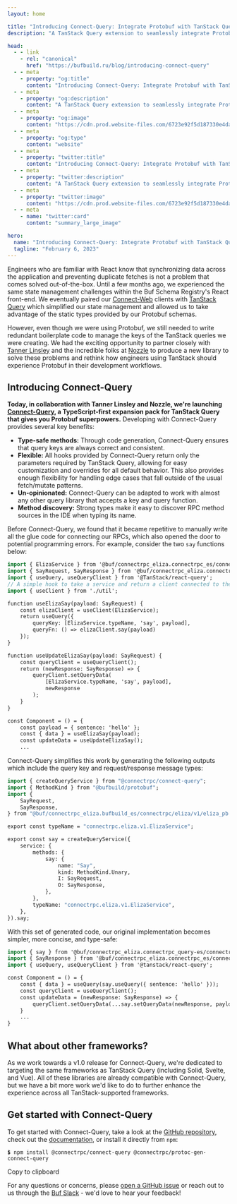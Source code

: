 ```yaml
---
layout: home

title: "Introducing Connect-Query: Integrate Protobuf with TanStack Query more effectively"
description: "A TanStack Query extension to seamlessly integrate Protobuf"

head:
  - - link
    - rel: "canonical"
      href: "https://bufbuild.ru/blog/introducing-connect-query"
  - - meta
    - property: "og:title"
      content: "Introducing Connect-Query: Integrate Protobuf with TanStack Query more effectively"
  - - meta
    - property: "og:description"
      content: "A TanStack Query extension to seamlessly integrate Protobuf"
  - - meta
    - property: "og:image"
      content: "https://cdn.prod.website-files.com/6723e92f5d187330e4da8144/6750ce68c75105f82a0e2829_Introducing%20Connect-Query.png"
  - - meta
    - property: "og:type"
      content: "website"
  - - meta
    - property: "twitter:title"
      content: "Introducing Connect-Query: Integrate Protobuf with TanStack Query more effectively"
  - - meta
    - property: "twitter:description"
      content: "A TanStack Query extension to seamlessly integrate Protobuf"
  - - meta
    - property: "twitter:image"
      content: "https://cdn.prod.website-files.com/6723e92f5d187330e4da8144/6750ce68c75105f82a0e2829_Introducing%20Connect-Query.png"
  - - meta
    - name: "twitter:card"
      content: "summary_large_image"

hero:
  name: "Introducing Connect-Query: Integrate Protobuf with TanStack Query more effectively"
  tagline: "February 6, 2023"
---
```


Engineers who are familiar with React know that synchronizing data across the application and preventing duplicate fetches is not a problem that comes solved out-of-the-box. Until a few months ago, we experienced the same state management challenges within the Buf Schema Registry's React front-end. We eventually paired our [Connect-Web](https://connectrpc.com/docs/web/getting-started) clients with [TanStack Query](https://react-query.tanstack.com/) which simplified our state management and allowed us to take advantage of the static types provided by our Protobuf schemas.

However, even though we were using Protobuf, we still needed to write redundant boilerplate code to manage the keys of the TanStack queries we were creating. We had the exciting opportunity to partner closely with [Tanner Linsley](https://twitter.com/tannerlinsley) and the incredible folks at [Nozzle](https://nozzle.io/) to produce a new library to solve these problems and rethink how engineers using TanStack should experience Protobuf in their development workflows.

## Introducing Connect-Query

**Today, in collaboration with Tanner Linsley and Nozzle, we're launching** [**Connect-Query**](https://github.com/connectrpc/connect-query-es)**, a TypeScript-first expansion pack for TanStack Query that gives you Protobuf superpowers.** Developing with Connect-Query provides several key benefits:

- **Type-safe methods:** Through code generation, Connect-Query ensures that query keys are always correct and consistent.
- **Flexible:** All hooks provided by Connect-Query return only the parameters required by TanStack Query, allowing for easy customization and overrides for all default behavior. This also provides enough flexibility for handling edge cases that fall outside of the usual fetch/mutate patterns.
- **Un-opinionated:** Connect-Query can be adapted to work with almost any other query library that accepts a key and query function.
- **Method discovery:** Strong types make it easy to discover RPC method sources in the IDE when typing its name.

Before Connect-Query, we found that it became repetitive to manually write all the glue code for connecting our RPCs, which also opened the door to potential programming errors. For example, consider the two `say` functions below:

```protobuf
import { ElizaService } from '@buf/connectrpc_eliza.connectrpc_es/connectrpc/eliza/v1/eliza_connectweb';
import { SayRequest, SayResponse } from '@buf/connectrpc_eliza.connectrpc_es/connectrpc/eliza/v1/eliza_pb'
import { useQuery, useQueryClient } from '@TanStack/react-query';
// A simple hook to take a service and return a client connected to the API:
import { useClient } from './util';

function useElizaSay(payload: SayRequest) {
    const elizaClient = useClient(ElizaService);
    return useQuery({
        queryKey: [ElizaService.typeName, 'say', payload],
        queryFn: () => elizaClient.say(payload)
    });
}

function useUpdateElizaSay(payload: SayRequest) {
    const queryClient = useQueryClient();
    return (newResponse: SayResponse) => {
        queryClient.setQueryData(
            [ElizaService.typeName, 'say', payload],
            newResponse
        );
    }
}

const Component = () = {
    const payload = { sentence: 'hello' };
    const { data } = useElizaSay(payload);
    const updateData = useUpdateElizaSay();
    ...
```

Connect-Query simplifies this work by generating the following outputs which include the query key and request/response message types:

```protobuf
import { createQueryService } from "@connectrpc/connect-query";
import { MethodKind } from "@bufbuild/protobuf";
import {
    SayRequest,
    SayResponse,
} from "@buf/connectrpc_eliza.bufbuild_es/connectrpc/eliza/v1/eliza_pb.js";

export const typeName = "connectrpc.eliza.v1.ElizaService";

export const say = createQueryService({
    service: {
        methods: {
            say: {
                name: "Say",
                kind: MethodKind.Unary,
                I: SayRequest,
                O: SayResponse,
            },
        },
        typeName: "connectrpc.eliza.v1.ElizaService",
    },
}).say;
```

With this set of generated code, our original implementation becomes simpler, more concise, and type-safe:

```protobuf
import { say } from '@buf/connectrpc_eliza.connectrpc_query-es/connectrpc/eliza/v1/eliza-ElizaService_connectquery';
import { SayResponse } from '@buf/connectrpc_eliza.connectrpc_es/connectrpc/eliza/v1/eliza_pb'
import { useQuery, useQueryClient } from '@tanstack/react-query';

const Component = () = {
    const { data } = useQuery(say.useQuery({ sentence: 'hello' }));
    const queryClient = useQueryClient();
    const updateData = (newResponse: SayResponse) => {
        queryClient.setQueryData(...say.setQueryData(newResponse, payload));
    }
    ...
}
```

## What about other frameworks?

As we work towards a v1.0 release for Connect-Query, we're dedicated to targeting the same frameworks as TanStack Query (including Solid, Svelte, and Vue). All of these libraries are already compatible with Connect-Query, but we have a bit more work we'd like to do to further enhance the experience across all TanStack-supported frameworks.

## Get started with Connect-Query

To get started with Connect-Query, take a look at the [GitHub repository](https://github.com/connectrpc/connect-query-es), check out the [documentation](https://connectrpc.com/docs/web/query/getting-started/), or install it directly from `npm`:

**`$`**`  npm install @connectrpc/connect-query @connectrpc/protoc-gen-connect-query    `

Copy to clipboard

For any questions or concerns, please [open a GitHub issue](https://github.com/connectrpc/connect-query-es/issues) or reach out to us through the [Buf Slack](https://buf.build/b/slack) - we'd love to hear your feedback!

‍
